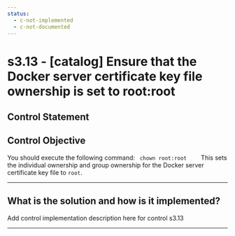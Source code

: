 ```yaml
---
status:
  - c-not-implemented
  - c-not-documented
---
```


# s3.13 - \[catalog\] Ensure that the Docker server certificate key file ownership is set to root:root

## Control Statement

## Control Objective

You should execute the following command:    ```  chown root:root     ```  This sets the individual ownership and group ownership for the Docker server certificate key file to `root`.

______________________________________________________________________

## What is the solution and how is it implemented?

Add control implementation description here for control s3.13

______________________________________________________________________
